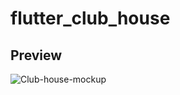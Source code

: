# flutter_club_house

## Preview

![Club-house-mockup](https://user-images.githubusercontent.com/38382273/115575811-94984500-a2cb-11eb-9f08-2bdb8ded7e3d.png)
